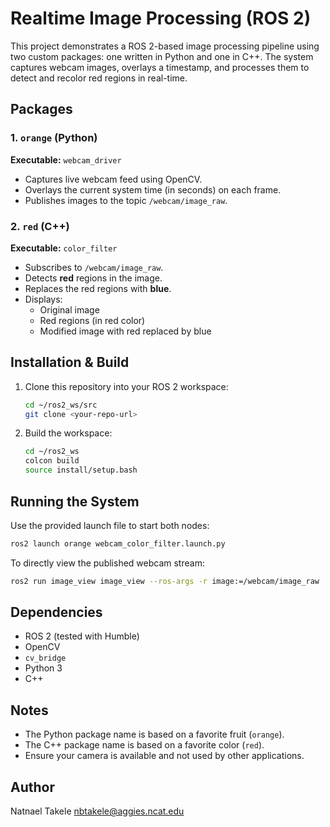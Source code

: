 # Realtime Image Processing (ROS 2)

This project demonstrates a ROS 2-based image processing pipeline using two custom packages: one written in Python and one in C++. The system captures webcam images, overlays a timestamp, and processes them to detect and recolor red regions in real-time.



## Packages

### 1. `orange` (Python)
**Executable:** `webcam_driver`

- Captures live webcam feed using OpenCV.
- Overlays the current system time (in seconds) on each frame.
- Publishes images to the topic `/webcam/image_raw`.

### 2. `red` (C++)
**Executable:** `color_filter`

- Subscribes to `/webcam/image_raw`.
- Detects **red** regions in the image.
- Replaces the red regions with **blue**.
- Displays:
  - Original image
  - Red regions (in red color)
  - Modified image with red replaced by blue



## Installation & Build

1. Clone this repository into your ROS 2 workspace:
   ```bash
   cd ~/ros2_ws/src
   git clone <your-repo-url>
   ```


2. Build the workspace:

   ```bash
   cd ~/ros2_ws
   colcon build
   source install/setup.bash
   ```
   

## Running the System

Use the provided launch file to start both nodes:

```bash
ros2 launch orange webcam_color_filter.launch.py
```

To directly view the published webcam stream:

```bash
ros2 run image_view image_view --ros-args -r image:=/webcam/image_raw
```


## Dependencies

* ROS 2 (tested with Humble)
* OpenCV
* `cv_bridge`
* Python 3
* C++


## Notes

* The Python package name is based on a favorite fruit (`orange`).
* The C++ package name is based on a favorite color (`red`).
* Ensure your camera is available and not used by other applications.


## Author

Natnael Takele
[nbtakele@aggies.ncat.edu](mailto:nbtakele@aggies.ncat.edu)

